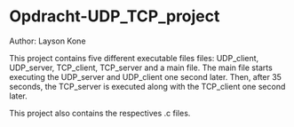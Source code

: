 # Opdracht-UDP_TCP_project

Author: Layson Kone

This project contains five different executable files files: UDP_client, UDP_server, TCP_client, TCP_server and a main file. 
The main file starts executing the UDP_server and UDP_client one second later. Then, after 35 seconds, the TCP_server is executed along with the TCP_client one second later.

This project also contains the respectives .c files.
